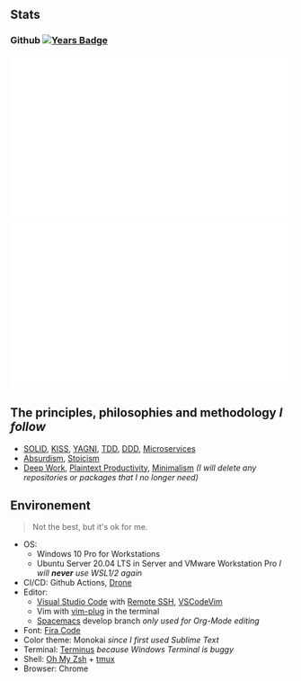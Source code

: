 ## Stats

### Github [![Years Badge](https://badges.pufler.dev/years/BlackGlory)](https://badges.pufler.dev)
![](https://github.com/BlackGlory/github-stats/raw/master/generated/overview.svg)
![](https://github.com/BlackGlory/github-stats/raw/master/generated/languages.svg)

## The principles, philosophies and methodology *I follow*
- [SOLID], [KISS], [YAGNI], [TDD], [DDD], [Microservices]
- [Absurdism], [Stoicism]
- [Deep Work], [Plaintext Productivity], [Minimalism] *(I will delete any repositories or packages that I no longer need)*

[FP]: https://en.wikipedia.org/wiki/Functional_programming
[OOP]: https://en.wikipedia.org/wiki/Object-oriented_programming
[SOLID]: https://en.wikipedia.org/wiki/SOLID
[KISS]: https://en.wikipedia.org/wiki/KISS_principle
[YAGNI]: https://en.wikipedia.org/wiki/You_aren%27t_gonna_need_it
[DDD]: https://en.wikipedia.org/wiki/Domain-driven_design
[TDD]: https://en.wikipedia.org/wiki/Test-driven_development
[Minimalism]: https://en.wikipedia.org/wiki/Minimalism
[Microservices]: https://en.wikipedia.org/wiki/Microservices
[Plaintext Productivity]: http://plaintext-productivity.net/
[Absurdism]: https://en.wikipedia.org/wiki/Absurdism
[Stoicism]: https://en.wikipedia.org/wiki/Stoicism
[Deep Work]: https://www.goodreads.com/book/show/25744928-deep-work

## Environement
> Not the best, but it's ok for me.

- OS:
  - Windows 10 Pro for Workstations
  - Ubuntu Server 20.04 LTS in Server and VMware Workstation Pro *I will **never** use WSL1/2 again*
- CI/CD: Github Actions, [Drone]
- Editor:
  - [Visual Studio Code] with [Remote SSH], [VSCodeVim]
  - Vim with [vim-plug] in the terminal
  - [Spacemacs] develop branch *only used for Org-Mode editing*
- Font: [Fira Code]
- Color theme: Monokai *since I first used Sublime Text*
- Terminal: [Terminus] *because Windows Terminal is buggy*
- Shell: [Oh My Zsh] + [tmux]
- Browser: Chrome

[Drone]: https://github.com/drone/drone
[vim-plug]: https://github.com/junegunn/vim-plug
[Fira Code]: https://github.com/tonsky/FiraCode
[Terminus]: https://github.com/Eugeny/terminus
[tmux]: https://github.com/tmux/tmux
[Oh My Zsh]: https://github.com/ohmyzsh/ohmyzsh
[Visual Studio Code]: https://code.visualstudio.com/
[Remote SSH]: https://marketplace.visualstudio.com/items?itemName=ms-vscode-remote.remote-ssh
[VSCodeVim]: https://github.com/VSCodeVim/Vim
[Spacemacs]: https://github.com/syl20bnr/spacemacs
